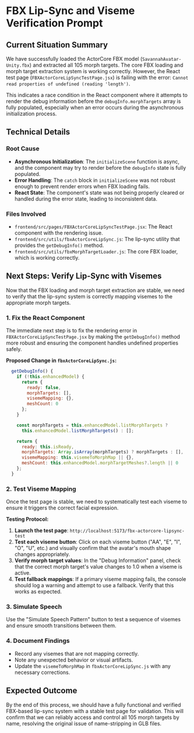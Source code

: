 # FBX Lip-Sync and Viseme Verification Prompt

## Current Situation Summary

We have successfully loaded the ActorCore FBX model (`SavannahAvatar-Unity.fbx`) and extracted all 105 morph targets. The core FBX loading and morph target extraction system is working correctly. However, the React test page (`FBXActorCoreLipSyncTestPage.jsx`) is failing with the error: `Cannot read properties of undefined (reading 'length')`.

This indicates a race condition in the React component where it attempts to render the debug information before the `debugInfo.morphTargets` array is fully populated, especially when an error occurs during the asynchronous initialization process.

## Technical Details

### Root Cause
- **Asynchronous Initialization**: The `initializeScene` function is async, and the component may try to render before the `debugInfo` state is fully populated.
- **Error Handling**: The `catch` block in `initializeScene` was not robust enough to prevent render errors when FBX loading fails.
- **React State**: The component's state was not being properly cleared or handled during the error state, leading to inconsistent data.

### Files Involved
- `frontend/src/pages/FBXActorCoreLipSyncTestPage.jsx`: The React component with the rendering issue.
- `frontend/src/utils/fbxActorCoreLipSync.js`: The lip-sync utility that provides the `getDebugInfo()` method.
- `frontend/src/utils/fbxMorphTargetLoader.js`: The core FBX loader, which is working correctly.

## Next Steps: Verify Lip-Sync with Visemes

Now that the FBX loading and morph target extraction are stable, we need to verify that the lip-sync system is correctly mapping visemes to the appropriate morph targets.

### 1. Fix the React Component
The immediate next step is to fix the rendering error in `FBXActorCoreLipSyncTestPage.jsx` by making the `getDebugInfo()` method more robust and ensuring the component handles undefined properties safely.

**Proposed Change in `fbxActorCoreLipSync.js`:**
```javascript
  getDebugInfo() {
    if (!this.enhancedModel) {
      return { 
        ready: false, 
        morphTargets: [], 
        visemeMapping: {},
        meshCount: 0 
      };
    }

    const morphTargets = this.enhancedModel.listMorphTargets ? 
      this.enhancedModel.listMorphTargets() : [];

    return {
      ready: this.isReady,
      morphTargets: Array.isArray(morphTargets) ? morphTargets : [],
      visemeMapping: this.visemeToMorphMap || {},
      meshCount: this.enhancedModel.morphTargetMeshes?.length || 0
    };
  }
```

### 2. Test Viseme Mapping
Once the test page is stable, we need to systematically test each viseme to ensure it triggers the correct facial expression.

**Testing Protocol:**
1. **Launch the test page**: `http://localhost:5173/fbx-actorcore-lipsync-test`
2. **Test each viseme button**: Click on each viseme button ("AA", "E", "I", "O", "U", etc.) and visually confirm that the avatar's mouth shape changes appropriately.
3. **Verify morph target values**: In the "Debug Information" panel, check that the correct morph target's value changes to 1.0 when a viseme is active.
4. **Test fallback mappings**: If a primary viseme mapping fails, the console should log a warning and attempt to use a fallback. Verify that this works as expected.

### 3. Simulate Speech
Use the "Simulate Speech Pattern" button to test a sequence of visemes and ensure smooth transitions between them.

### 4. Document Findings
- Record any visemes that are not mapping correctly.
- Note any unexpected behavior or visual artifacts.
- Update the `visemeToMorphMap` in `fbxActorCoreLipSync.js` with any necessary corrections.

## Expected Outcome

By the end of this process, we should have a fully functional and verified FBX-based lip-sync system with a stable test page for validation. This will confirm that we can reliably access and control all 105 morph targets by name, resolving the original issue of name-stripping in GLB files.

